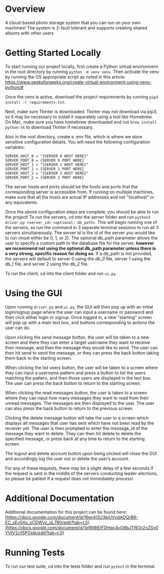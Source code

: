 # Overview
A cloud-based photo storage system that you can run on your own machines! The system is 2-fault tolerant and supports creating shared albums with other users

# Getting Started Locally
To start running our project locally, first create a Python virtual environment in the root directory by running ```python -m venv venv```. Then activate the venv by running the OS appropriate script as noted in this article: https://www.geeksforgeeks.org/create-virtual-environment-using-venv-python/#

Once the venv is active, download the project requirements by running ```pip3 install -r requirements.txt```.

Next, make sure Tkinter is downloaded. Tkinter may not download via pip3, so it may be necessary to install it separately using a tool like Homebrew. On Mac, make sure you have homebrew downloaded and run ```brew install python-tk``` to download Tkinter if necessary.

Also in the root directory, create a .env file, which is where we store sensitive configuration details. You will need the following configuration variables:
```
SERVER_HOST_0 = "{SERVER 0 HOST HERE}"
SERVER_PORT_0 = {SERVER 0 PORT HERE}
SERVER_HOST_1 = "{SERVER 1 HOST HERE}"
SERVER_PORT_1 = {SERVER 1 PORT HERE}
SERVER_HOST_2 = "{SERVER 2 HOST HERE}"
SERVER_PORT_2 = {SERVER 2 PORT HERE}
```
The server hosts and ports should be the hosts and ports that the corresponding server is accessible from. If running on multiple machines, make sure that all the hosts are actual IP addresses and not "localhost" or any equivalents.

Once the above configuration steps are complete, you should be able to run the project! 
To run the servers, cd into the server folder and run ```python3 driver.py <server_id> <optional: db_path>```. This will begin running one of the servers, so run the command in 3 separate terminal sessions to run all 3 servers simultaneously. The server id is the id of the server you would like to run (must either be 0, 1, or 2). The optional db_path parameter allows the user to specify a custom path to the database file for the server, <b> however we recommend not using the optional db_path parameter unless there is a very strong, specific reason for doing so.</b> If a db_path is not provided, the servers will default to server 0 using the db_0 file, server 1 using the db_1 file, and server 2 using the db_2 file. 

To run the client, cd into the client folder and run ```ui.py```.

# Using the GUI
Upon running ```driver.py``` and ```ui.py```, the GUI will then pop up with an initial login/signup page where the user can input a username or password and then click either login or signup. Once logged in, a new "starting" screen will pop up with a main text box, and buttons corresponding to actions the user can do. 

Upon clicking the send message button, the user will be taken to a new screen and there they can enter a target username they want to receive their message, and then the message they would like to send. The user can then hit send to send the message, or they can press the back button taking them back to the starting screen.

When clicking the list users button, the user will be taken to a screen where they can input a username pattern and press a button to list the users matching the pattern, and then those users are displayed in the text box. The user can press the back button to return to the starting screen. 

When clicking the read messages button, the user is taken to a screen where they can input how many messages they want to read from their unread messages. The messages are then displayed to the user. The user can also press the back button to return to the previous screen.

Clicking the delete message button will take the user to a screen which displays all messages that user has sent which have not been read by the receiver yet. The user is then prompted to enter the message_id of the message they want to delete. They can then hit delete to delete the specified message, or press back at any time to return to the starting screen. 

The logout and delete account button upon being clicked will close the GUI and accordingly log the user out or delete the user’s account. 

For any of these requests, there may be a slight delay of a few seconds if the request is sent in the middle of the servers conducting leader elections, so please be patient if a request does not immediately process!

# Additional Documentation
Additional documentation for this project can be found here: [https://docs.google.com/document/d/16wj4I3U3kjUVvdADQrB6-EC_sEv5Xo_xCDWyz_uL7R0/edit?tab=t.0](https://docs.google.com/document/d/1pfRI9iEIFDHqc4yO8bJTf63r2nZSx0YVtV2cfSPOstk/edit?tab=t.0)

# Running Tests
To run our test suite, cd into the tests folder and run ```pytest``` in the terminal.
